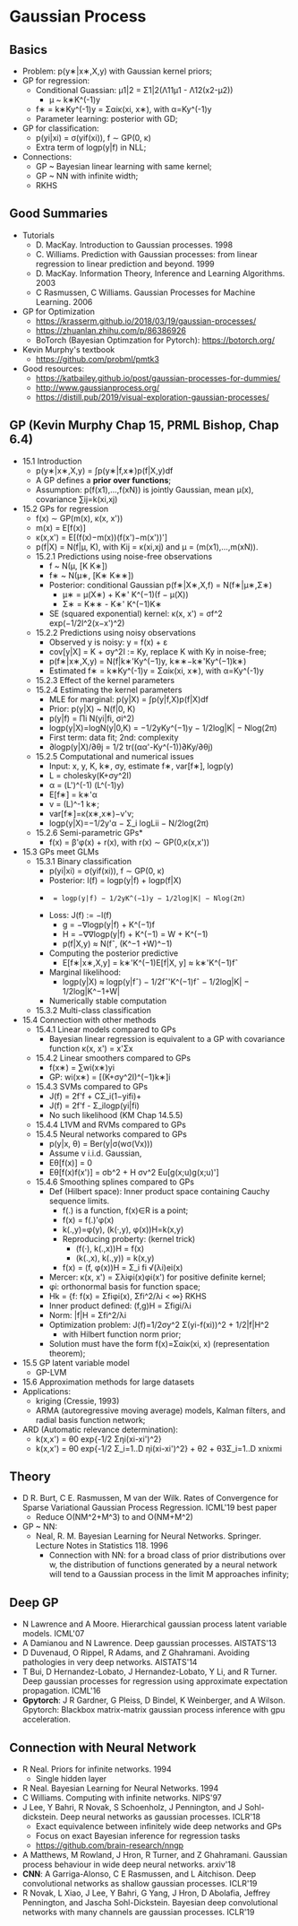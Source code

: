 # Gaussian Process

## Basics
- Problem: p(y∗|x∗,X,y) with Gaussian kernel priors;
- GP for regression:
	- Conditional Guassian: μ1|2 = Σ1|2(Λ11μ1 - Λ12(x2-μ2))
		- μ ~ k∗K^(-1)y
	- f∗ = k∗Ky^(-1)y = Σαiκ(xi, x∗), with α=Ky^(-1)y
	- Parameter learning: posterior with GD;
- GP for classification:
	- p(yi|xi) = σ(yif(xi)), f ∼ GP(0, κ)
	- Extra term of logp(y|f) in NLL;
- Connections:
	- GP ~ Bayesian linear learning with same kernel;
	- GP ~ NN with infinite width;
	- RKHS

## Good Summaries
- Tutorials
	- D. MacKay. Introduction to Gaussian processes. 1998
	- C. Williams. Prediction with Gaussian processes: from linear regression to linear prediction and beyond. 1999
	- D. MacKay. Information Theory, Inference and Learning Algorithms. 2003
	- C Rasmussen, C Williams. Gaussian Processes for Machine Learning. 2006
- GP for Optimization
	- https://krasserm.github.io/2018/03/19/gaussian-processes/
	- https://zhuanlan.zhihu.com/p/86386926
	- BoTorch (Bayesian Optimzation for Pytorch): https://botorch.org/
- Kevin Murphy's textbook
	- https://github.com/probml/pmtk3
- Good resources:
	- https://katbailey.github.io/post/gaussian-processes-for-dummies/
	- http://www.gaussianprocess.org/
	- https://distill.pub/2019/visual-exploration-gaussian-processes/

## GP (Kevin Murphy Chap 15, PRML Bishop, Chap 6.4)
- 15.1 Introduction
	- p(y∗|x∗,X,y) = ∫p(y∗|f,x∗)p(f|X,y)df
	- A GP defines a **prior over functions**;
	- Assumption: p(f(x1),...,f(xN)) is jointly Gaussian, mean μ(x), covariance ∑ij=k(xi,xj)
- 15.2 GPs for regression
	- f(x) ∼ GP(m(x), κ(x, x'))
	- m(x) = E[f(x)]
	- κ(x,x') = E[(f(x)−m(x))(f(x')−m(x'))']
	- p(f|X) = N(f|μ, K), with Kij = κ(xi,xj) and μ = (m(x1),...,m(xN)).
	- 15.2.1 Predictions using noise-free observations
		- f ~ N(μ, [K K∗])
		- f∗ ~ N(μ∗, [K∗ K∗∗])
		- Posterior: conditional Gaussian p(f∗|X∗,X,f) = N(f∗|μ∗,Σ∗)
			- μ∗ = μ(X∗) + K∗' K^(−1)(f − μ(X))
			- Σ∗ = K∗∗ - K∗' K^(−1)K∗
		- SE (squared exponential) kernel: κ(x, x') = σf^2 exp(−1/2l^2(x−x')^2)
	- 15.2.2 Predictions using noisy observations
		- Observed y is noisy: y = f(x) + ε
		- cov[y|X] = K + σy^2I := Ky, replace K with Ky in noise-free;
		- p(f∗|x∗,X,y) = N(f|k∗'Ky^(−1)y, k∗∗−k∗'Ky^(−1)k∗)
		- Estimated f∗ = k∗Ky^(-1)y = Σαiκ(xi, x∗), with α=Ky^(-1)y
	- 15.2.3 Effect of the kernel parameters
	- 15.2.4 Estimating the kernel parameters
		- MLE for marginal: p(y|X) = ∫p(y|f,X)p(f|X)df
		- Prior: p(y|X) ~ N(f|0, K)
		- p(y|f) = Πi N(yi|fi, σi^2)
		- logp(y|X)=logN(y|0,K) = −1/2yKy^(−1)y − 1/2log|K| − Nlog(2π)
		- First term: data fit; 2nd: complexity
		- ∂logp(y|X)/∂θj = 1/2 tr((αα'-Ky^(-1))∂Ky/∂θj)
	- 15.2.5 Computational and numerical issues
		- Input: x, y, K, k∗, σy, estimate f∗, var[f∗], logp(y)
		- L = cholesky(K+σy^2I)
		- α = (L')^(-1) (L^(-1)y)
		- E[f∗] = k∗'α
		- v = (L)^-1 k∗;
		- var[f∗]=κ(x∗,x∗)−v'v;
		- logp(y|X)=−1/2y'α − Σ_i logLii − N/2log(2π)
	- 15.2.6 Semi-parametric GPs*
		- f(x) = β'φ(x) + r(x), with r(x) ∼ GP(0,κ(x,x'))
- 15.3 GPs meet GLMs
	- 15.3.1 Binary classification
		- p(yi|xi) = σ(yif(xi)), f ∼ GP(0, κ)
		- Posterior: l(f) = logp(y|f) + logp(f|X) 
		-      = logp(y|f) − 1/2yK^(−1)y − 1/2log|K| − Nlog(2π)
		- Loss: J(f) := −l(f)
			- g = −∇logp(y|f) + K^(−1)f
			- H = −∇∇logp(y|f) + K^(−1) = W + K^(−1)
			- p(f|X,y) ≈ N(fˆ, (K^−1 +W)^−1)
		- Computing the posterior predictive
			- E[f∗|x∗,X,y] = k∗'K^(−1)E[f|X, y] ≈ k∗'K^(−1)fˆ
		- Marginal likelihood:
			- logp(y|X) ≈ logp(y|fˆ) − 1/2fˆ'K^(−1)fˆ − 1/2log|K| − 1/2log|K^−1+W|
		- Numerically stable computation
	- 15.3.2 Multi-class classification
- 15.4 Connection with other methods
	- 15.4.1 Linear models compared to GPs
		- Bayesian linear regression is equivalent to a GP with covariance function κ(x, x') = x'Σx
	- 15.4.2 Linear smoothers compared to GPs
		- f(x∗) = ∑wi(x∗)yi
		- GP: wi(x∗) = [(K+σy^2I)^(−1)k∗]i
	- 15.4.3 SVMs compared to GPs
		- J(f) = 2f'f + CΣ_i(1−yifi)+
		- J(f) = 2f'f - Σ_ilogp(yi|fi)
		- No such likelihood (KM Chap 14.5.5)
	- 15.4.4 L1VM and RVMs compared to GPs
	- 15.4.5 Neural networks compared to GPs
		- p(y|x, θ) = Ber(y|σ(wσ(Vx)))
		- Assume v i.i.d. Gaussian,
		- Eθ[f(x)] = 0
		- Eθ[f(x)f(x')] = σb^2 + H σv^2 Eu[g(x;u)g(x;u)']
	- 15.4.6 Smoothing splines compared to GPs
		- Def (Hilbert space): Inner product space containing Cauchy sequence limits.
			- f(.) is a function, f(x)∈R is a point;
			- f(x) = f(.)'φ(x)
			- k(.,y)=φ(y), (k(·,y), φ(x))H=k(x,y)
			- Reproducing proberty: (kernel trick)
				- (f(·), k(.,x))H = f(x)
				- (k(.,x), k(.,y)) = k(x,y)
			- f(x) = (f, φ(x))H = Σ_i fi √(λi)ei(x)
		- Mercer: κ(x, x') = Σλiφi(x)φi(x') for positive definite kernel;
		- φi: orthonormal basis for function space;
		- Hk = {f: f(x) = Σfiφi(x), Σfi^2/λi < ∞} RKHS
		- Inner product defined: (f,g)H = Σfigi/λi
		- Norm: |f|H = Σfi^2/λi
		- Optimization problem: J(f)=1/2σy^2 Σ(yi-f(xi))^2 + 1/2|f|H^2
			- with Hilbert function norm prior;
		- Solution must have the form f(x)=Σαiκ(xi, x) (representation theorem);
- 15.5 GP latent variable model
	- GP-LVM
- 15.6 Approximation methods for large datasets
- Applications:
	- kriging (Cressie, 1993)
	- ARMA (autoregressive moving average) models, Kalman filters, and radial basis function network;
- ARD (Automatic relevance determination):
	- k(x,x') = θ0 exp{-1/2 Σηi(xi-xi')^2}
	- k(x,x') = θ0 exp{-1/2 Σ_i=1..D ηi(xi-xi')^2} + θ2 + θ3Σ_i=1..D xnixmi

## Theory
- D R. Burt, C E. Rasmussen, M van der Wilk. Rates of Convergence for Sparse Variational Gaussian Process Regression. ICML'19 best paper
	- Reduce O(NM^2+M^3) to  and O(NM+M^2)
- GP ~ NN:
	- Neal, R. M. Bayesian Learning for Neural Networks. Springer. Lecture Notes in Statistics 118. 1996
		- Connection with NN: for a broad class of prior distributions over w, the distribution of functions generated by a neural network will tend to a Gaussian process in the limit M approaches infinity;

## Deep GP
- N Lawrence and A Moore. Hierarchical gaussian process latent variable models. ICML'07
- A Damianou and N Lawrence. Deep gaussian processes. AISTATS'13
- D Duvenaud, O Rippel, R Adams, and Z Ghahramani. Avoiding pathologies in very deep networks. AISTATS'14
- T Bui, D Hernandez-Lobato, J Hernandez-Lobato, Y Li, and R Turner. Deep gaussian processes for regression using approximate expectation propagation. ICML'16
- **Gpytorch**: J R Gardner, G Pleiss, D Bindel, K Weinberger, and A Wilson. Gpytorch: Blackbox matrix-matrix gaussian process inference with gpu acceleration.

## Connection with Neural Network
- R Neal. Priors for infinite networks. 1994
	- Single hidden layer
- R Neal. Bayesian Learning for Neural Networks. 1994
- C Williams. Computing with infinite networks. NIPS'97
- J Lee, Y Bahri, R Novak, S Schoenholz, J Pennington, and J Sohl-dickstein. Deep neural networks as gaussian processes. ICLR'18
	- Exact equivalence between infinitely wide deep networks and GPs
	- Focus on exact Bayesian inference for regression tasks
	- https://github.com/brain-research/nngp
- A Matthews, M Rowland, J Hron, R Turner, and Z Ghahramani. Gaussian process behaviour in wide deep neural networks. arxiv'18
- **CNN**: A Garriga-Alonso, C E Rasmussen, and L Aitchison. Deep convolutional networks as shallow gaussian processes. ICLR'19
- R Novak, L Xiao, J Lee, Y Bahri, G Yang, J Hron, D Abolafia, Jeffrey Pennington, and Jascha Sohl-Dickstein. Bayesian deep convolutional networks with many channels are gaussian processes. ICLR'19
